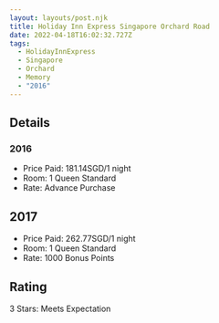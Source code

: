 ```yaml
---
layout: layouts/post.njk
title: Holiday Inn Express Singapore Orchard Road
date: 2022-04-18T16:02:32.727Z
tags:
  - HolidayInnExpress
  - Singapore
  - Orchard
  - Memory
  - "2016"
---
```

## Details

### 2016 

* Price Paid: 181.14SGD/1 night
* Room: 1 Queen Standard
* Rate: Advance Purchase

## 2017

* Price Paid: 262.77SGD/1 night
* Room: 1 Queen Standard
* Rate: 1000 Bonus Points


## Rating

3 Stars: Meets Expectation
